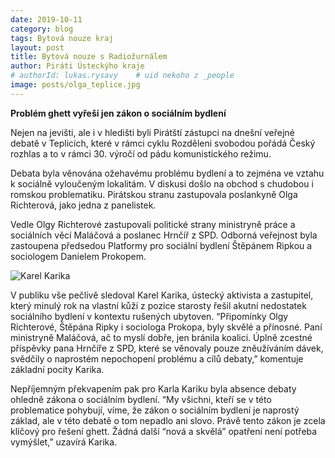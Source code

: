```yaml
---
date: 2019-10-11
category: blog
tags: Bytová nouze kraj
layout: post
title: Bytová nouze s Radiožurnálem
author: Piráti Ústeckýho kraje
# authorId: lukas.rysavy    # uid nekoho z _people
image: posts/olga_teplice.jpg
---
```


**Problém ghett vyřeší jen zákon o sociálním bydlení**


Nejen na jevišti, ale i v hledišti byli Pirátští zástupci na dnešní veřejné debatě v Teplicích, které v rámci cyklu Rozděleni svobodou pořádá Český rozhlas a to v rámci 30. výročí od pádu komunistického režimu.


Debata byla věnována ožehavému problému bydlení a to zejména ve vztahu k sociálně vyloučeným lokalitám. V diskusi došlo na obchod s chudobou i romskou problematiku. Pirátskou stranu zastupovala poslankyně Olga Richterová, jako jedna z panelistek.


Vedle Olgy Richterové zastupovali politické strany ministryně práce a sociálních věcí Maláčová a poslanec Hrnčíř z SPD. Odborná veřejnost byla zastoupena předsedou Platformy pro sociální bydlení Štěpánem Ripkou a sociologem Danielem Prokopem.

![Karel Karika](https://ustecky.pirati.cz/assets/img/posts/diskuze_teplice.png)

V publiku vše pečlivě sledoval Karel Karika, ústecký aktivista a zastupitel, který minulý rok na vlastní kůži z pozice starosty řešil akutní nedostatek sociálního bydlení v kontextu rušených ubytoven. “Připomínky Olgy Richterové, Štěpána Ripky i sociologa Prokopa, byly skvělé a přínosné. Paní ministryně Maláčová, ač to myslí dobře, jen bránila koalici. Úplně zcestné příspěvky pana Hrnčíře z SPD, které se věnovaly pouze zněužíváním dávek, svědčily o naprostém nepochopení problému a cílů debaty,” komentuje základní pocity Karika. 


Nepříjemným překvapením pak pro Karla Kariku byla absence debaty ohledně zákona o sociálním bydlení. “My všichni, kteří se v této problematice pohybují, víme, že zákon o sociálním bydlení je naprostý základ, ale v této debatě o tom nepadlo ani slovo. Právě tento zákon je zcela klíčový pro řešení ghett. Žádná další “nová a skvělá” opatření není potřeba vymýšlet,” uzavírá Karika.
